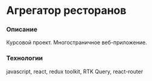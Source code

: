 # Агрегатор ресторанов

### Описание
Курсовой проект. Многостраничное веб-приложение.

### Технологии

javascript, react, redux toolkit, RTK Query, react-router
